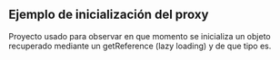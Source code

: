 ## Ejemplo de inicialización del proxy

Proyecto usado para observar en que momento se inicializa un objeto recuperado
mediante un getReference (lazy loading) y de que tipo es.
